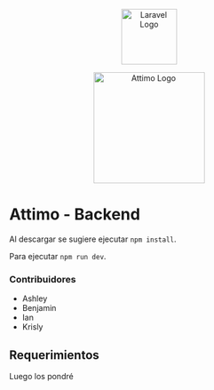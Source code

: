 
<p align="center"><a href="https://laravel.com" target="_blank"><img src="https://raw.githubusercontent.com/laravel/art/master/logo-lockup/5%20SVG/2%20CMYK/1%20Full%20Color/laravel-logolockup-cmyk-red.svg" width="100" alt="Laravel Logo"></a></p>

<p align="center"><a href="https://laravel.com" target="_blank"><img src="https://i.ibb.co/YcMWk7F/attimo.png" width="200" alt="Attimo Logo"></a></p>

# Attimo - Backend

Al descargar se sugiere ejecutar `npm install`.

Para ejecutar `npm run dev`.


### Contribuidores

* Ashley
* Benjamin
* Ian
* Krisly


## Requerimientos

Luego los pondré
